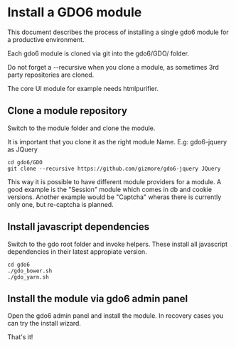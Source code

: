 # Install a GDO6 module

This document describes the process of installing a single gdo6 module for a productive environment.

Each gdo6 module is cloned via git into the gdo6/GDO/ folder.

Do not forget a --recursive when you clone a module, as sometimes 3rd party repositories are cloned.

The core UI module for example needs htmlpurifier.
 

## Clone a module repository

Switch to the module folder and clone the module.

It is important that you clone it as the right module Name.
E.g: gdo6-jquery as JQuery

    cd gdo6/GDO
    git clone --recursive https://github.com/gizmore/gdo6-jquery JQuery

This way it is possible to have different module providers for a module.
A good example is the "Session" module which comes in db and cookie versions.
Another example would be "Captcha" wheras there is currently only one, but re-captcha is planned.
 
    
## Install javascript dependencies

Switch to the gdo root folder and invoke helpers. These install all javascript dependencies in their latest appropiate version.

    cd gdo6
    ./gdo_bower.sh
    ./gdo_yarn.sh
   
## Install the module via gdo6 admin panel

Open the gdo6 admin panel and install the module. In recovery cases you can try the install wizard.

That's it!

